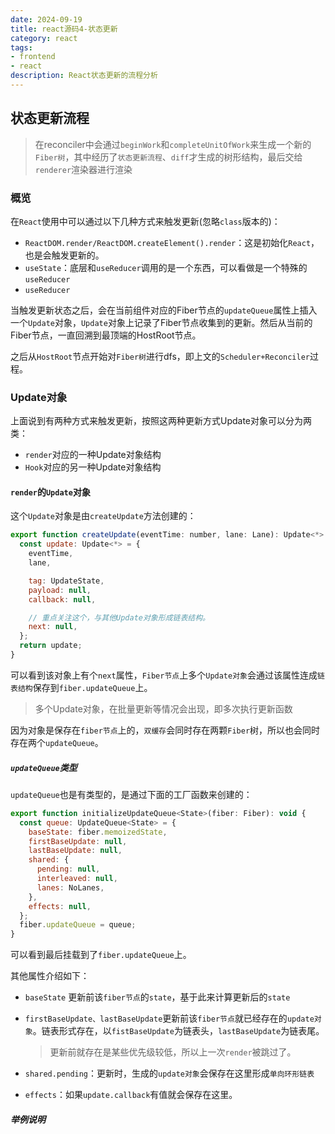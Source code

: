 ```yaml
---
date: 2024-09-19
title: react源码4-状态更新
category: react
tags:
- frontend
- react
description: React状态更新的流程分析
---
```

## 状态更新流程

> 在reconciler中会通过`beginWork`和`completeUnitOfWork`来生成一个新的`Fiber树`，其中经历了`状态更新流程`、`diff`才生成的树形结构，最后交给`renderer`渲染器进行渲染

### 概览

在`React`使用中可以通过以下几种方式来触发更新(忽略`class`版本的)：

- `ReactDOM.render/ReactDOM.createElement().render`：这是初始化`React`，也是会触发更新的。
- `useState`：底层和`useReducer`调用的是一个东西，可以看做是一个特殊的`useReducer`
- `useReducer`

当触发更新状态之后，会在当前组件对应的Fiber节点的`updateQueue`属性上插入一个`Update`对象，`Update`对象上记录了Fiber节点收集到的更新。然后从当前的Fiber节点，一直回溯到最顶端的HostRoot节点。

之后从`HostRoot`节点开始对`Fiber树`进行dfs，即上文的`Scheduler+Reconciler`过程。

### Update对象

上面说到有两种方式来触发更新，按照这两种更新方式Update对象可以分为两类：

- `render`对应的一种Update对象结构
- `Hook`对应的另一种Update对象结构

#### `render`的`Update`对象

这个`Update`对象是由`createUpdate`方法创建的：

```js
export function createUpdate(eventTime: number, lane: Lane): Update<*> {
  const update: Update<*> = {
    eventTime,
    lane,

    tag: UpdateState,
    payload: null,
    callback: null,

    // 重点关注这个，与其他Update对象形成链表结构。
    next: null,
  };
  return update;
}
```

可以看到该对象上有个`next`属性，`Fiber节点`上多个`Update对象`会通过该属性连成`链表结构`保存到`fiber.updateQueue`上。

> 多个Update对象，在批量更新等情况会出现，即多次执行更新函数

因为对象是保存在`fiber节点`上的，`双缓存`会同时存在两颗`Fiber`树，所以也会同时存在两个`updateQueue`。

##### `updateQueue`类型

`updateQueue`也是有类型的，是通过下面的工厂函数来创建的：

```js
export function initializeUpdateQueue<State>(fiber: Fiber): void {
  const queue: UpdateQueue<State> = {
    baseState: fiber.memoizedState,
    firstBaseUpdate: null,
    lastBaseUpdate: null,
    shared: {
      pending: null,
      interleaved: null,
      lanes: NoLanes,
    },
    effects: null,
  };
  fiber.updateQueue = queue;
}
```

可以看到最后挂载到了`fiber.updateQueue`上。

其他属性介绍如下：

- `baseState` 更新前该`fiber节点`的`state`，基于此来计算更新后的`state`

- `firstBaseUpdate、lastBaseUpdate`更新前该`fiber节点`就已经存在的`update对象`。链表形式存在，以`fistBaseUpdate`为链表头，`lastBaseUpdate`为链表尾。

  > 更新前就存在是某些优先级较低，所以上一次`render`被跳过了。

- `shared.pending`：更新时，生成的`update对象`会保存在这里形成`单向环形链表`

- `effects`：如果`update.callback`有值就会保存在这里。

##### 举例说明

